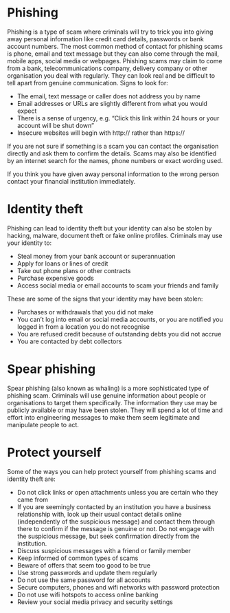 # Phishing
Phishing is a type of scam where criminals will try to trick you into giving away personal information like credit card details, passwords or bank account numbers. The most common method of contact for phishing scams is phone, email and text message but they can also come through the mail, mobile apps, social media or webpages.
Phishing scams may claim to come from a bank, telecommunications company, delivery company or other organisation you deal with regularly. They can look real and be difficult to tell apart from genuine communication. Signs to look for:
- The email, text message or caller does not address you by name
- Email addresses or URLs are slightly different from what you would expect
- There is a sense of urgency, e.g. “Click this link within 24 hours or your account will be shut down”
- Insecure websites will begin with http:// rather than https://  

If you are not sure if something is a scam you can contact the organisation directly and ask them to confirm the details. Scams may also be identified by an internet search for the names, phone numbers or exact wording used. 

If you think you have given away personal information to the wrong person contact your financial institution immediately.

# Identity theft
Phishing can lead to identity theft but your identity can also be stolen by hacking, malware, document theft or fake online profiles. Criminals may use your identity to:
- Steal money from your bank account or superannuation
- Apply for loans or lines of credit
- Take out phone plans or other contracts
- Purchase expensive goods
- Access social media or email accounts to scam your friends and family

These are some of the signs that your identity may have been stolen:
- Purchases or withdrawals that you did not make
- You can’t log into email or social media accounts, or you are notified you logged in from a location you do not recognise
- You are refused credit because of outstanding debts you did not accrue 
- You are contacted by debt collectors

# Spear phishing
Spear phishing (also known as whaling) is a more sophisticated type of phishing scam. Criminals will use genuine information about people or organisations to target them specifically. The information they use may be publicly available or may have been stolen. They will spend a lot of time and effort into engineering messages to make them seem legitimate and manipulate people to act. 

# Protect yourself
Some of the ways you can help protect yourself from phishing scams and identity theft are:
- Do not click links or open attachments unless you are certain who they came from
- If you are seemingly contacted by an institution you have a business relationship with, look up their usual contact details online (independently of the suspicious message) and contact them through there to confirm if the message is genuine or not.  Do not engage with the suspicious message, but seek confirmation directly from the institution.
- Discuss suspicious messages with a friend or family member
- Keep informed of common types of scams 
- Beware of offers that seem too good to be true
- Use strong passwords and update them regularly
- Do not use the same password for all accounts
- Secure computers, phones and wifi networks with password protection
- Do not use wifi hotspots to access online banking
- Review your social media privacy and security settings
